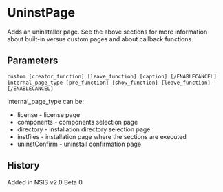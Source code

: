 # UninstPage

Adds an uninstaller page. See the above sections for more information about built-in versus custom pages and about callback functions.

## Parameters

    custom [creator_function] [leave_function] [caption] [/ENABLECANCEL]
    internal_page_type [pre_function] [show_function] [leave_function] [/ENABLECANCEL]

internal_page_type can be:

* license - license page
* components - components selection page
* directory - installation directory selection page
* instfiles - installation page where the sections are executed
* uninstConfirm - uninstall confirmation page

## History

Added in NSIS v2.0 Beta 0
